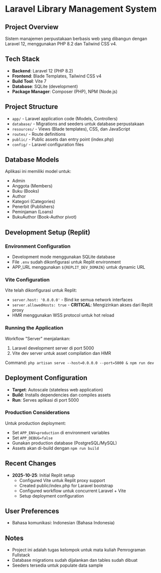 # Laravel Library Management System

## Project Overview
Sistem manajemen perpustakaan berbasis web yang dibangun dengan Laravel 12, menggunakan PHP 8.2 dan Tailwind CSS v4.

## Tech Stack
- **Backend**: Laravel 12 (PHP 8.2)
- **Frontend**: Blade Templates, Tailwind CSS v4
- **Build Tool**: Vite 7
- **Database**: SQLite (development)
- **Package Manager**: Composer (PHP), NPM (Node.js)

## Project Structure
- `app/` - Laravel application code (Models, Controllers)
- `database/` - Migrations and seeders untuk database perpustakaan
- `resources/` - Views (Blade templates), CSS, dan JavaScript
- `routes/` - Route definitions
- `public/` - Public assets dan entry point (index.php)
- `config/` - Laravel configuration files

## Database Models
Aplikasi ini memiliki model untuk:
- Admin
- Anggota (Members)
- Buku (Books)
- Author
- Kategori (Categories)
- Penerbit (Publishers)
- Peminjaman (Loans)
- BukuAuthor (Book-Author pivot)

## Development Setup (Replit)

### Environment Configuration
- Development mode menggunakan SQLite database
- File `.env` sudah dikonfigurasi untuk Replit environment
- APP_URL menggunakan `${REPLIT_DEV_DOMAIN}` untuk dynamic URL

### Vite Configuration
Vite telah dikonfigurasi untuk Replit:
- `server.host: '0.0.0.0'` - Bind ke semua network interfaces
- `server.allowedHosts: true` - **CRITICAL**: Mengizinkan akses dari Replit proxy
- HMR menggunakan WSS protocol untuk hot reload

### Running the Application
Workflow "Server" menjalankan:
1. Laravel development server di port 5000
2. Vite dev server untuk asset compilation dan HMR

Command: `php artisan serve --host=0.0.0.0 --port=5000 & npm run dev`

## Deployment Configuration
- **Target**: Autoscale (stateless web application)
- **Build**: Installs dependencies dan compiles assets
- **Run**: Serves aplikasi di port 5000

### Production Considerations
Untuk production deployment:
- Set `APP_ENV=production` di environment variables
- Set `APP_DEBUG=false`
- Gunakan production database (PostgreSQL/MySQL)
- Assets akan di-build dengan `npm run build`

## Recent Changes
- **2025-10-25**: Initial Replit setup
  - Configured Vite untuk Replit proxy support
  - Created public/index.php for Laravel bootstrap
  - Configured workflow untuk concurrent Laravel + Vite
  - Setup deployment configuration

## User Preferences
- Bahasa komunikasi: Indonesian (Bahasa Indonesia)

## Notes
- Project ini adalah tugas kelompok untuk mata kuliah Pemrograman Fullstack
- Database migrations sudah dijalankan dan tables sudah dibuat
- Seeders tersedia untuk populate data sample
